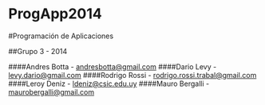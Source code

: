 ProgApp2014
===========

#Programación de Aplicaciones

##Grupo 3 - 2014

####Andres Botta   - andresbotta@gmail.com
####Dario Levy     - levy.dario@gmail.com
####Rodrigo Rossi  - rodrigo.rossi.trabal@gmail.com
####Leroy Deniz    - ldeniz@csic.edu.uy
####Mauro Bergalli - maurobergalli@gmail.com

